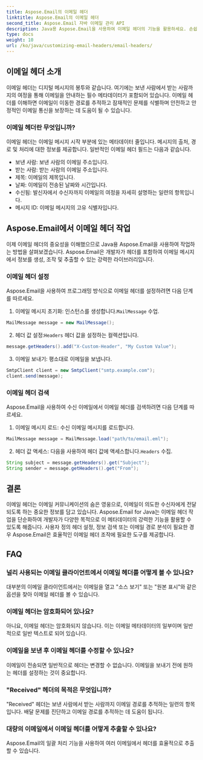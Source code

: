 ```yaml
---
title: Aspose.Email의 이메일 헤더
linktitle: Aspose.Email의 이메일 헤더
second_title: Aspose.Email 자바 이메일 관리 API
description: Java용 Aspose.Email을 사용하여 이메일 헤더의 기능을 활용하세요. 손쉽게 이메일 헤더를 설정하고 검색하는 방법을 알아보세요.
type: docs
weight: 10
url: /ko/java/customizing-email-headers/email-headers/
---
```


## 이메일 헤더 소개

이메일 헤더는 디지털 메시지의 봉투와 같습니다. 여기에는 보낸 사람에서 받는 사람까지의 여정을 통해 이메일을 안내하는 필수 메타데이터가 포함되어 있습니다. 이메일 헤더를 이해하면 이메일이 이동한 경로를 추적하고 잠재적인 문제를 식별하며 안전하고 안정적인 이메일 통신을 보장하는 데 도움이 될 수 있습니다.

### 이메일 헤더란 무엇입니까?

이메일 헤더는 이메일 메시지 시작 부분에 있는 메타데이터 줄입니다. 메시지의 출처, 경로 및 처리에 대한 정보를 제공합니다. 일반적인 이메일 헤더 필드는 다음과 같습니다.

- 보낸 사람: 보낸 사람의 이메일 주소입니다.
- 받는 사람: 받는 사람의 이메일 주소입니다.
- 제목: 이메일의 제목입니다.
- 날짜: 이메일이 전송된 날짜와 시간입니다.
- 수신됨: 발신자에서 수신자까지 이메일의 여정을 자세히 설명하는 일련의 항목입니다.
- 메시지 ID: 이메일 메시지의 고유 식별자입니다.

## Aspose.Email에서 이메일 헤더 작업

이제 이메일 헤더의 중요성을 이해했으므로 Java용 Aspose.Email을 사용하여 작업하는 방법을 살펴보겠습니다. Aspose.Email은 개발자가 헤더를 포함하여 이메일 메시지에서 정보를 생성, 조작 및 추출할 수 있는 강력한 라이브러리입니다.

### 이메일 헤더 설정

Aspose.Email을 사용하여 프로그래밍 방식으로 이메일 헤더를 설정하려면 다음 단계를 따르세요.

1.  이메일 메시지 초기화: 인스턴스를 생성합니다.`MailMessage` 수업.

```java
MailMessage message = new MailMessage();
```

2.  헤더 값 설정:`Headers` 헤더 값을 설정하는 컬렉션입니다.

```java
message.getHeaders().add("X-Custom-Header", "My Custom Value");
```

3. 이메일 보내기: 평소대로 이메일을 보냅니다.

```java
SmtpClient client = new SmtpClient("smtp.example.com");
client.send(message);
```

### 이메일 헤더 검색

Aspose.Email을 사용하여 수신 이메일에서 이메일 헤더를 검색하려면 다음 단계를 따르세요.

1. 이메일 메시지 로드: 수신 이메일 메시지를 로드합니다.

```java
MailMessage message = MailMessage.load("path/to/email.eml");
```

2. 헤더 값 액세스: 다음을 사용하여 헤더 값에 액세스합니다.`Headers` 수집.

```java
String subject = message.getHeaders().get("Subject");
String sender = message.getHeaders().get("From");
```

## 결론

이메일 헤더는 이메일 커뮤니케이션의 숨은 영웅으로, 이메일이 의도한 수신자에게 전달되도록 하는 중요한 정보를 담고 있습니다. Aspose.Email for Java는 이메일 헤더 작업을 단순화하여 개발자가 다양한 목적으로 이 메타데이터의 강력한 기능을 활용할 수 있도록 해줍니다. 사용자 정의 헤더 설정, 정보 검색 또는 이메일 경로 분석이 필요한 경우 Aspose.Email은 효율적인 이메일 헤더 조작에 필요한 도구를 제공합니다.

## FAQ

### 널리 사용되는 이메일 클라이언트에서 이메일 헤더를 어떻게 볼 수 있나요?

대부분의 이메일 클라이언트에서는 이메일을 열고 "소스 보기" 또는 "원본 표시"와 같은 옵션을 찾아 이메일 헤더를 볼 수 있습니다.

### 이메일 헤더는 암호화되어 있나요?

아니요, 이메일 헤더는 암호화되지 않습니다. 이는 이메일 메타데이터의 일부이며 일반적으로 일반 텍스트로 되어 있습니다.

### 이메일을 보낸 후 이메일 헤더를 수정할 수 있나요?

이메일이 전송되면 일반적으로 헤더는 변경할 수 없습니다. 이메일을 보내기 전에 원하는 헤더를 설정하는 것이 중요합니다.

### "Received" 헤더의 목적은 무엇입니까?

"Received" 헤더는 보낸 사람에서 받는 사람까지 이메일 경로를 추적하는 일련의 항목입니다. 배달 문제를 진단하고 이메일 경로를 추적하는 데 도움이 됩니다.

### 대량의 이메일에서 이메일 헤더를 어떻게 추출할 수 있나요?

Aspose.Email의 일괄 처리 기능을 사용하여 여러 이메일에서 헤더를 효율적으로 추출할 수 있습니다.